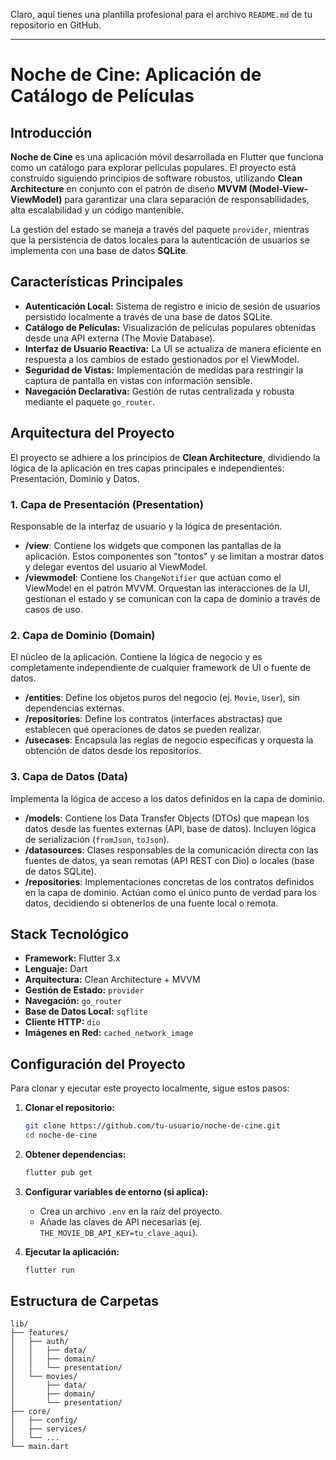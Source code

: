 Claro, aquí tienes una plantilla profesional para el archivo `README.md` de tu repositorio en GitHub.

-----

# Noche de Cine: Aplicación de Catálogo de Películas

## Introducción

**Noche de Cine** es una aplicación móvil desarrollada en Flutter que funciona como un catálogo para explorar películas populares. El proyecto está construido siguiendo principios de software robustos, utilizando **Clean Architecture** en conjunto con el patrón de diseño **MVVM (Model-View-ViewModel)** para garantizar una clara separación de responsabilidades, alta escalabilidad y un código mantenible.

La gestión del estado se maneja a través del paquete `provider`, mientras que la persistencia de datos locales para la autenticación de usuarios se implementa con una base de datos **SQLite**.

## Características Principales

* **Autenticación Local:** Sistema de registro e inicio de sesión de usuarios persistido localmente a través de una base de datos SQLite.
* **Catálogo de Películas:** Visualización de películas populares obtenidas desde una API externa (The Movie Database).
* **Interfaz de Usuario Reactiva:** La UI se actualiza de manera eficiente en respuesta a los cambios de estado gestionados por el ViewModel.
* **Seguridad de Vistas:** Implementación de medidas para restringir la captura de pantalla en vistas con información sensible.
* **Navegación Declarativa:** Gestión de rutas centralizada y robusta mediante el paquete `go_router`.

## Arquitectura del Proyecto

El proyecto se adhiere a los principios de **Clean Architecture**, dividiendo la lógica de la aplicación en tres capas principales e independientes: Presentación, Dominio y Datos.

### 1\. Capa de Presentación (Presentation)

Responsable de la interfaz de usuario y la lógica de presentación.

* **/view**: Contiene los widgets que componen las pantallas de la aplicación. Estos componentes son "tontos" y se limitan a mostrar datos y delegar eventos del usuario al ViewModel.
* **/viewmodel**: Contiene los `ChangeNotifier` que actúan como el ViewModel en el patrón MVVM. Orquestan las interacciones de la UI, gestionan el estado y se comunican con la capa de dominio a través de casos de uso.

### 2\. Capa de Dominio (Domain)

El núcleo de la aplicación. Contiene la lógica de negocio y es completamente independiente de cualquier framework de UI o fuente de datos.

* **/entities**: Define los objetos puros del negocio (ej. `Movie`, `User`), sin dependencias externas.
* **/repositories**: Define los contratos (interfaces abstractas) que establecen qué operaciones de datos se pueden realizar.
* **/usecases**: Encapsula las reglas de negocio específicas y orquesta la obtención de datos desde los repositorios.

### 3\. Capa de Datos (Data)

Implementa la lógica de acceso a los datos definidos en la capa de dominio.

* **/models**: Contiene los Data Transfer Objects (DTOs) que mapean los datos desde las fuentes externas (API, base de datos). Incluyen lógica de serialización (`fromJson`, `toJson`).
* **/datasources**: Clases responsables de la comunicación directa con las fuentes de datos, ya sean remotas (API REST con Dio) o locales (base de datos SQLite).
* **/repositories**: Implementaciones concretas de los contratos definidos en la capa de dominio. Actúan como el único punto de verdad para los datos, decidiendo si obtenerlos de una fuente local o remota.

## Stack Tecnológico

* **Framework:** Flutter 3.x
* **Lenguaje:** Dart
* **Arquitectura:** Clean Architecture + MVVM
* **Gestión de Estado:** `provider`
* **Navegación:** `go_router`
* **Base de Datos Local:** `sqflite`
* **Cliente HTTP:** `dio`
* **Imágenes en Red:** `cached_network_image`

## Configuración del Proyecto

Para clonar y ejecutar este proyecto localmente, sigue estos pasos:

1.  **Clonar el repositorio:**

    ```bash
    git clone https://github.com/tu-usuario/noche-de-cine.git
    cd noche-de-cine
    ```

2.  **Obtener dependencias:**

    ```bash
    flutter pub get
    ```

3.  **Configurar variables de entorno (si aplica):**

    * Crea un archivo `.env` en la raíz del proyecto.
    * Añade las claves de API necesarias (ej. `THE_MOVIE_DB_API_KEY=tu_clave_aqui`).

4.  **Ejecutar la aplicación:**

    ```bash
    flutter run
    ```

## Estructura de Carpetas

```
lib/
├── features/
│   ├── auth/
│   │   ├── data/
│   │   ├── domain/
│   │   └── presentation/
│   └── movies/
│       ├── data/
│       ├── domain/
│       └── presentation/
├── core/
│   ├── config/
│   ├── services/
│   └── ...
└── main.dart
```